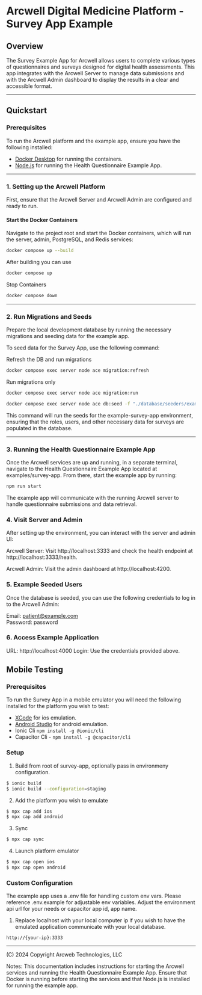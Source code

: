 # Arcwell Digital Medicine Platform - Survey App Example

## Overview
The Survey Example App for Arcwell allows users to complete various types of questionnaires and surveys designed for digital health assessments. This app integrates with the Arcwell Server to manage data submissions and with the Arcwell Admin dashboard to display the results in a clear and accessible format.

---

## Quickstart

### Prerequisites

To run the Arcwell platform and the example app, ensure you have the following installed:

- [Docker Desktop](https://www.docker.com/products/docker-desktop) for running the containers.
- [Node.js](https://nodejs.org/en) for running the Health Questionnaire Example App.

---

### 1. Setting up the Arcwell Platform

First, ensure that the Arcwell Server and Arcwell Admin are configured and ready to run.

#### Start the Docker Containers

Navigate to the project root and start the Docker containers, which will run the server, admin, PostgreSQL, and Redis services:

```bash
docker compose up --build
```

After building you can use
```bash
docker compose up
```

Stop Containers
```bash
docker compose down
```

---

### 2. Run Migrations and Seeds

Prepare the local development database by running the necessary migrations and seeding data for the example app.

To seed data for the Survey App, use the following command:

Refresh the DB and run migrations 
```bash
docker compose exec server node ace migration:refresh
```

Run migrations only
```bash 
docker compose exec server node ace migration:run
```

```bash
docker compose exec server node ace db:seed -f "./database/seeders/examples_survey_app_seeder.ts"
```
This command will run the seeds for the example-survey-app environment, ensuring that the roles, users, and other necessary data for surveys are populated in the database.

---

### 3. Running the Health Questionnaire Example App
Once the Arcwell services are up and running, in a separate terminal, navigate to the Health Questionnaire Example App located at examples/survey-app. From there, start the example app by running:

```bash
npm run start
```

The example app will communicate with the running Arcwell server to handle questionnaire submissions and data retrieval.

### 4. Visit Server and Admin
After setting up the environment, you can interact with the server and admin UI:

Arcwell Server: Visit http://localhost:3333 and check the health endpoint at http://localhost:3333/health.

Arcwell Admin: Visit the admin dashboard at http://localhost:4200.

### 5. Example Seeded Users
Once the database is seeded, you can use the following credentials to log in to the Arcwell Admin:

Email: patient@example.com  
Password:	password

### 6. Access Example Application

URL: http://localhost:4000
Login: Use the credentials provided above.


## Mobile Testing

### Prerequisites

To run the Survey App in a mobile emulator you will need the following installed for the platform you wish to test:

- [XCode](https://apps.apple.com/us/app/xcode/id497799835) for ios emulation.
- [Android Studio](https://developer.android.com/studio) for android emulation.
- Ionic Cli `npm install -g @ionic/cli`
- Capacitor Cli - `npm install -g @capacitor/cli`  


### Setup 
1. Build from root of survey-app, optionally pass in environmeny configuration.
```bash
$ ionic build 
$ ionic build --configuration=staging

```

2. Add the platform you wish to emulate
```bash
$ npx cap add ios
$ npx cap add android
```

3. Sync
```bash
$ npx cap sync
```

4. Launch platform emulator
```bash
$ npx cap open ios
$ npx cap open android
```

### Custom Configuration

The example app uses a .env file for handling custom env vars. Please reference .env.example for adjustable env variables. Adjust the environment api url for your needs or capacitor app id, app name.

1. Replace localhost with your local computer ip if you wish to have the emulated application communicate with your local database.

```env
http://{your-ip}:3333
```


---

(C) 2024 Copyright Arcweb Technologies, LLC

Notes:
This documentation includes instructions for starting the Arcwell services and running the Health Questionnaire Example App.
Ensure that Docker is running before starting the services and that Node.js is installed for running the example app.